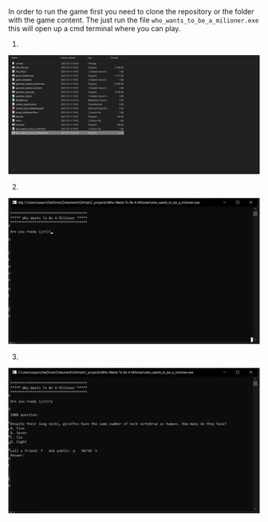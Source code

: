 
In order to run the game first you need to clone the repository or the folder with the game content. The just run the file `who_wants_to_be_a_milioner.exe` this will open up a cmd terminal where you can play. 

1. 
![Step1](Demo1.png)

2.
![Step2](Demo2.png)


3.

![Step3](Demo3.png)